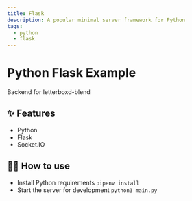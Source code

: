 ```yaml
---
title: Flask
description: A popular minimal server framework for Python
tags:
  - python
  - flask
---
```


# Python Flask Example

Backend for letterboxd-blend

## ✨ Features

- Python
- Flask
- Socket.IO

## 💁‍♀️ How to use

- Install Python requirements `pipenv install`
- Start the server for development `python3 main.py`
